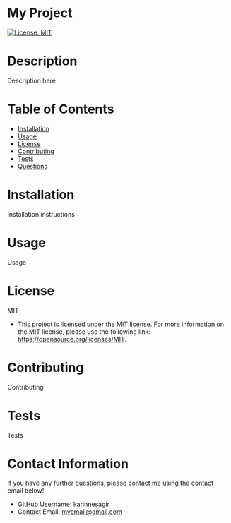 
  # My Project
  [![License: MIT](https://img.shields.io/badge/License-MIT-yellow.svg)](https://opensource.org/licenses/MIT)
  # Description
  Description here
  # Table of Contents 
  * [Installation](#-Installation)
  * [Usage](#-Usage)
  * [License](#-Installation)
  * [Contributing](#-Contributing)
  * [Tests](#-Tests)
  * [Questions](#-Contact-Information)
      
  # Installation
  Installation instructions
  # Usage
  Usage
  # License 
  MIT
  * This project is licensed under the MIT license. For more information on the MIT license, please use the following link: https://opensource.org/licenses/MIT.
  # Contributing 
  Contributing
  # Tests
  Tests
  # Contact Information 
  If you have any further questions, please contact me using the contact email below!
  * GitHub Username: karinnesagir
  * Contact Email: myemail@gmail.com
  